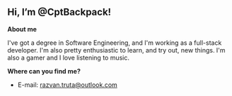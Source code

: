 
 ## Hi, I’m @CptBackpack!
**About me**  
  
I've got a degree in Software Engineering, and I'm working as a full-stack developer.
I'm also pretty enthusiastic to learn, and try out, new things. I'm also a gamer and I love listening to music.

**Where can you find me?**
- E-mail: razvan.truta@outlook.com  


<!---
CptBackpack/CptBackpack is a ✨ special ✨ repository because its `README.md` (this file) appears on your GitHub profile.
You can click the Preview link to take a look at your changes.
--->

